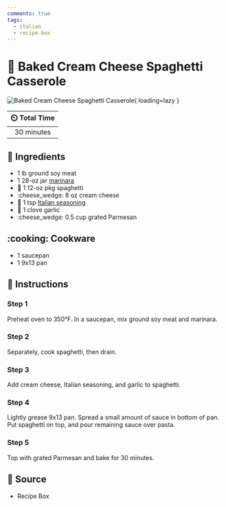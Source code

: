 ```yaml
---
comments: true
tags:
  - italian
  - recipe-box
---
```

# :spaghetti: Baked Cream Cheese Spaghetti Casserole

![Baked Cream Cheese Spaghetti Casserole](../assets/images/baked-cream-cheese-spaghetti-casserole.jpg){ loading=lazy }

| :timer_clock: Total Time |
|:-----------------------: |
| 30 minutes |

## :salt: Ingredients

- 1 lb ground soy meat
- 1 28-oz jar [marinara][1]
- :spaghetti: 1 12-oz pkg spaghetti
- :cheese_wedge: 8 oz cream cheese
- :herb: 1 tsp [Italian seasoning][2]
- :garlic: 1 clove garlic
- :cheese_wedge: 0.5 cup grated Parmesan

## :cooking: Cookware

- 1 saucepan
- 1 9x13 pan

## :pencil: Instructions

### Step 1

Preheat oven to 350°F. In a saucepan, mix ground soy meat and marinara.

### Step 2

Separately, cook spaghetti, then drain.

### Step 3

Add cream cheese, Italian seasoning, and garlic to spaghetti.

### Step 4

Lightly grease 9x13 pan. Spread a small amount of sauce in bottom of pan. Put spaghetti on top, and pour remaining sauce
over pasta.

### Step 5

Top with grated Parmesan and bake for 30 minutes.

## :link: Source

- Recipe Box

[1]: <../sauces-and-dressings/marinara-sauce.md>
[2]: <../ingredients/seasonings/italian-seasoning.md>

